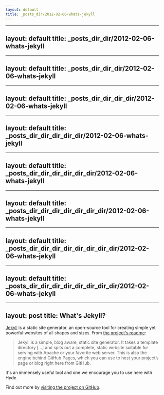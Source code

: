 ```yaml
---
layout: default
title: _posts_dir/2012-02-06-whats-jekyll
---
```

---
layout: default
title: _posts_dir_dir/2012-02-06-whats-jekyll
---
---
layout: default
title: _posts_dir_dir_dir/2012-02-06-whats-jekyll
---
---
layout: default
title: _posts_dir_dir_dir_dir/2012-02-06-whats-jekyll
---
---
layout: default
title: _posts_dir_dir_dir_dir_dir/2012-02-06-whats-jekyll
---
---
layout: default
title: _posts_dir_dir_dir_dir_dir_dir/2012-02-06-whats-jekyll
---
---
layout: default
title: _posts_dir_dir_dir_dir_dir_dir_dir/2012-02-06-whats-jekyll
---
---
layout: default
title: _posts_dir_dir_dir_dir_dir_dir_dir_dir/2012-02-06-whats-jekyll
---
---
layout: default
title: _posts_dir_dir_dir_dir_dir_dir_dir_dir/2012-02-06-whats-jekyll
---
---
layout: post
title: What's Jekyll?
---

[Jekyll](../../../../../../../http:_dir_dir_dir_dir_dir_dir_dir_dir/jekyllrb.com) is a static site generator, an open-source tool for creating simple yet powerful websites of all shapes and sizes. From [the project's readme](../../../../../../../https:_dir_dir_dir_dir_dir_dir_dir_dir/github.com_dir_dir_dir_dir_dir_dir_dir_dir/mojombo_dir_dir_dir_dir_dir_dir_dir_dir/jekyll_dir_dir_dir_dir_dir_dir_dir_dir/blob_dir_dir_dir_dir_dir_dir_dir_dir/master_dir_dir_dir_dir_dir_dir_dir_dir/README.markdown):

  > Jekyll is a simple, blog aware, static site generator. It takes a template directory [...] and spits out a complete, static website suitable for serving with Apache or your favorite web server. This is also the engine behind GitHub Pages, which you can use to host your project’s page or blog right here from GitHub.

It's an immensely useful tool and one we encourage you to use here with Hyde.

Find out more by [visiting the project on GitHub](../../../../../../../https:_dir_dir_dir_dir_dir_dir_dir_dir/github.com_dir_dir_dir_dir_dir_dir_dir_dir/mojombo_dir_dir_dir_dir_dir_dir_dir_dir/jekyll).